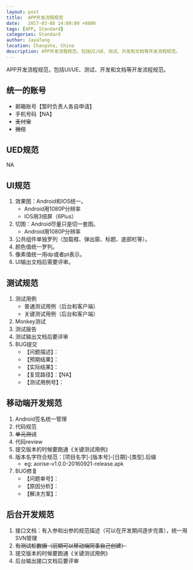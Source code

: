 ```yaml
---
layout: post  
title:  APP开发流程规范  
date:   2017-03-08 14:00:00 +0800  
tags: [APP, Standard]  
categories: Standard  
author: JayaTang  
location: Changsha, China  
description: APP开发流程规范，包括UI/UE、测试、开发和文档等开发流程规范。  
---
```

APP开发流程规范，包括UI/UE、测试、开发和文档等开发流程规范。

## 统一的账号
- 邮箱账号【暂时负责人各自申请】
- 手机号码【NA】
- ~~支付宝~~
- ~~微信~~

## UED规范
NA

## UI规范
1. 效果图：Android和IOS统一。
    - Android用1080P分辨率
    - IOS用3倍屏（6Plus）
2. 切图：Android尽量只是切一套图。
    - Android用1080P分辨率
3. 公共组件单独罗列（加载框、弹出窗、标题、底部栏等）。
4. 颜色值统一罗列。
5. 像素值统一用dp或者pt表示。
6. UI输出文档后需要评审。

## 测试规范
1. 测试用例
    - 普通测试用例（后台和客户端）
    - 关键测试用例（后台和客户端）
2. Monkey测试
3. 测试报告
4. 测试输出文档后要评审
5. BUG提交
    - 【问题描述】：
    - 【预期结果】：
    - 【实际结果】：
    - 【复现路径】：【NA】
    - 【测试用例号】：

## 移动端开发规范
1. Android签名统一管理
2. 代码规范
3. ~~单元测试~~
4. 代码review
5. 提交版本的时候要跑通《关键测试用例》
6. 版本名字符合规范：[项目名字]-[版本号]-[日期]-[类型].后缀
    - eg: aorise-v1.0.0-20160921-release.apk
7. BUG修复
    - 【问题单号】：
    - 【原因分析】：
    - 【解决方案】：

## 后台开发规范
1. 接口文档：有入参和出参的规范描述（可以在开发期间逐步完善），统一用SVN管理
2. ~~有测试桩数据（前期可以移动端同事自己创建）~~
3. 提交版本的时候要跑通《关键测试用例》
4. 后台输出接口文档后要评审
